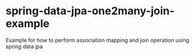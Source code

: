 # spring-data-jpa-one2many-join-example
Example for how to perform association mapping and join operation using spring data jpa
